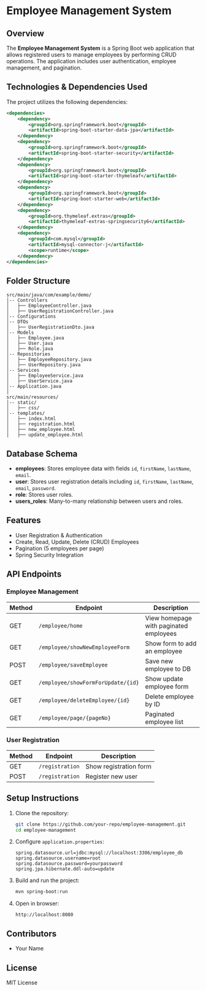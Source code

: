 # Employee Management System

## Overview
The **Employee Management System** is a Spring Boot web application that allows registered users to manage employees by performing CRUD operations. The application includes user authentication, employee management, and pagination.

## Technologies & Dependencies Used
The project utilizes the following dependencies:

```xml
<dependencies>
    <dependency>
        <groupId>org.springframework.boot</groupId>
        <artifactId>spring-boot-starter-data-jpa</artifactId>
    </dependency>
    <dependency>
        <groupId>org.springframework.boot</groupId>
        <artifactId>spring-boot-starter-security</artifactId>
    </dependency>
    <dependency>
        <groupId>org.springframework.boot</groupId>
        <artifactId>spring-boot-starter-thymeleaf</artifactId>
    </dependency>
    <dependency>
        <groupId>org.springframework.boot</groupId>
        <artifactId>spring-boot-starter-web</artifactId>
    </dependency>
    <dependency>
        <groupId>org.thymeleaf.extras</groupId>
        <artifactId>thymeleaf-extras-springsecurity6</artifactId>
    </dependency>
    <dependency>
        <groupId>com.mysql</groupId>
        <artifactId>mysql-connector-j</artifactId>
        <scope>runtime</scope>
    </dependency>
</dependencies>
```

## Folder Structure
```
src/main/java/com/example/demo/
│-- Controllers
│   ├── EmployeeController.java
│   ├── UserRegistrationController.java
│-- Configurations
│-- DTOs
│   ├── UserRegistrationDto.java
│-- Models
│   ├── Employee.java
│   ├── User.java
│   ├── Role.java
│-- Repositories
│   ├── EmployeeRepository.java
│   ├── UserRepository.java
│-- Services
│   ├── EmployeeService.java
│   ├── UserService.java
│-- Application.java
│
src/main/resources/
│-- static/
│   ├── css/
│-- templates/
│   ├── index.html
│   ├── registration.html
│   ├── new_employee.html
│   ├── update_employee.html
```

## Database Schema
- **employees**: Stores employee data with fields `id`, `firstName`, `lastName`, `email`.
- **user**: Stores user registration details including `id`, `firstName`, `lastName`, `email`, `password`.
- **role**: Stores user roles.
- **users_roles**: Many-to-many relationship between users and roles.

## Features
- User Registration & Authentication
- Create, Read, Update, Delete (CRUD) Employees
- Pagination (5 employees per page)
- Spring Security Integration

## API Endpoints
### Employee Management
| Method | Endpoint | Description |
|--------|---------|-------------|
| GET | `/employee/home` | View homepage with paginated employees |
| GET | `/employee/showNewEmployeeForm` | Show form to add an employee |
| POST | `/employee/saveEmployee` | Save new employee to DB |
| GET | `/employee/showFormForUpdate/{id}` | Show update employee form |
| GET | `/employee/deleteEmployee/{id}` | Delete employee by ID |
| GET | `/employee/page/{pageNo}` | Paginated employee list |

### User Registration
| Method | Endpoint | Description |
|--------|---------|-------------|
| GET | `/registration` | Show registration form |
| POST | `/registration` | Register new user |

## Setup Instructions
1. Clone the repository:
   ```sh
   git clone https://github.com/your-repo/employee-management.git
   cd employee-management
   ```
2. Configure `application.properties`:
   ```properties
   spring.datasource.url=jdbc:mysql://localhost:3306/employee_db
   spring.datasource.username=root
   spring.datasource.password=yourpassword
   spring.jpa.hibernate.ddl-auto=update
   ```
3. Build and run the project:
   ```sh
   mvn spring-boot:run
   ```
4. Open in browser:
   ```
   http://localhost:8080
   ```

## Contributors
- Your Name

## License
MIT License

